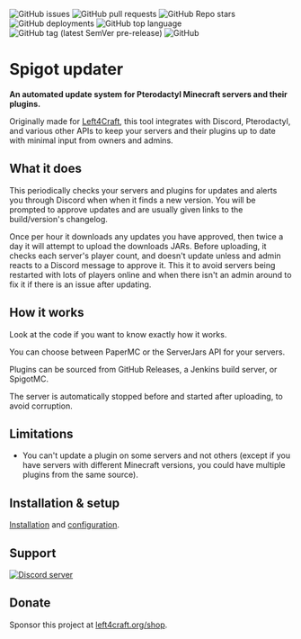 ![GitHub issues](https://img.shields.io/github/issues/Left4Craft/spigot-updater?style=for-the-badge)
![GitHub pull requests](https://img.shields.io/github/issues-pr/Left4Craft/spigot-updater?style=for-the-badge)
![GitHub Repo stars](https://img.shields.io/github/stars/Left4Craft/spigot-updater?style=for-the-badge)
![GitHub deployments](https://img.shields.io/github/deployments/Left4Craft/spigot-updater/github-pages?label=GitHub%20Pages&style=for-the-badge)
![GitHub top language](https://img.shields.io/github/languages/top/Left4Craft/spigot-updater?color=yellow&style=for-the-badge)
![GitHub tag (latest SemVer pre-release)](https://img.shields.io/github/v/tag/Left4Craft/spigot-updater?include_prereleases&style=for-the-badge)
![GitHub](https://img.shields.io/github/license/Left4Craft/spigot-updater?style=for-the-badge)
<!-- ![GitHub package.json version](https://img.shields.io/github/package-json/v/Left4Craft/spigot-updater?style=for-the-badge) -->

# Spigot updater

**An automated update system for Pterodactyl Minecraft servers and their plugins.**

Originally made for [Left4Craft](https://www.left4craft.org), this tool integrates with Discord, Pterodactyl, and various other APIs to keep your servers and their plugins up to date with minimal input from owners and admins.

## What it does

This periodically checks your servers and plugins for updates and alerts you through Discord when when it finds a new version. You will be prompted to approve updates and are usually given links to the build/version's changelog.

Once per hour it downloads any updates you have approved, then twice a day it will attempt to upload the downloads JARs. Before uploading, it checks each server's player count, and doesn't update unless and admin reacts to a Discord message to approve it. This it to avoid servers being restarted with lots of players online and when there isn't an admin around to fix it if there is an issue after updating.

## How it works

Look at the code if you want to know exactly how it works.

You can choose between PaperMC or the ServerJars API for your servers.

Plugins can be sourced from GitHub Releases, a Jenkins build server, or SpigotMC.

The server is automatically stopped before and started after uploading, to avoid corruption.

## Limitations

- You can't update a plugin on some servers and not others (except if you have servers with different Minecraft versions, you could have multiple plugins from the same source).

## Installation & setup

[Installation](./installation) and [configuration](./configuration/env).

## Support

[![Discord server](https://discordapp.com/api/guilds/424571587413540874/widget.png?style=banner2)](https://discord.left4craft.org)

## Donate

Sponsor this project at [left4craft.org/shop](https://www.left4craft.org/shop).
